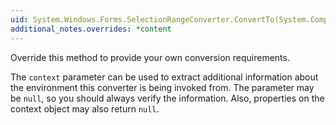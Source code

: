 ```yaml
---
uid: System.Windows.Forms.SelectionRangeConverter.ConvertTo(System.ComponentModel.ITypeDescriptorContext,System.Globalization.CultureInfo,System.Object,System.Type)
additional_notes.overrides: *content
---
```


<p>Override this method to provide your own conversion requirements.  
  
 The <code>context</code> parameter can be used to extract additional information about the environment this converter is being invoked from. The parameter may be `null`, so you should always verify the information. Also, properties on the context object may also return `null`.</p>


